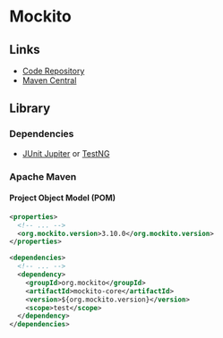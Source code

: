# Mockito

<!--
https://linkedin.com/learning/practical-test-driven-development-for-java-programmers/welcome
-->

## Links

- [Code Repository](https://github.com/mockito/mockito)
- [Maven Central](https://search.maven.org/search?q=org.mockito)

## Library

### Dependencies

- [JUnit Jupiter](/junit/junit-jupiter.md) or [TestNG](/testng.md)

### Apache Maven

#### Project Object Model (POM)

```xml
<properties>
  <!-- ... -->
  <org.mockito.version>3.10.0</org.mockito.version>
</properties>

<dependencies>
  <!-- ... -->
  <dependency>
    <groupId>org.mockito</groupId>
    <artifactId>mockito-core</artifactId>
    <version>${org.mockito.version}</version>
    <scope>test</scope>
  </dependency>
</dependencies>
```
